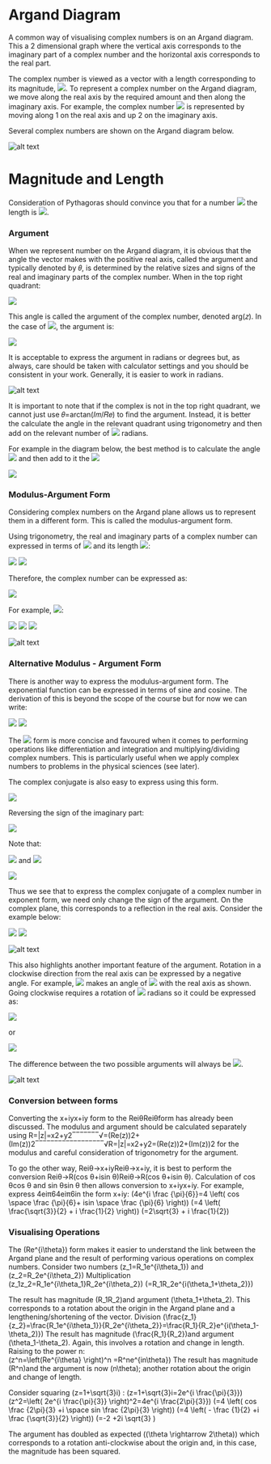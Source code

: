 # Argand Diagram

A common way of visualising complex numbers is on an Argand diagram. This a 2 dimensional graph where the vertical axis corresponds to the imaginary part of a complex number and the horizontal axis corresponds to the real part. 

The complex number is viewed as a vector with a length corresponding to its magnitude, <img src="https://render.githubusercontent.com/render/math?math=|z|">. To represent a complex number on the Argand diagram, we move along the real axis by the required amount and then along the imaginary axis. For example, the complex number <img src="https://render.githubusercontent.com/render/math?math=1 %2B\ 2i "> is represented by moving along 1 on the real axis and up 2 on the imaginary axis. 

Several complex numbers are shown on the Argand diagram below. 

![alt text](https://github.com/Oxbridge-Science-Academy/Figures/blob/master/Complex_Numbers/Argand1.png)

# Magnitude and Length
Consideration of Pythagoras should convince you that for a number <img src="https://render.githubusercontent.com/render/math?math=z= x %2B\ iy"> the length is <img src="https://render.githubusercontent.com/render/math?math=\sqrt{x^2 + y^2} = \sqrt{[Re(z)]^2 %2B\ [Im(z)]^2} ">.   

### Argument 

When we represent number on the Argand diagram, it is obvious that the angle the vector makes with the positive real axis, called the argument and typically denoted by 𝜃, is determined by the relative sizes and signs of the real and imaginary parts of the complex number. When in the top right quadrant:           
 
<img src="https://render.githubusercontent.com/render/math?math=\theta = \arctan(\frac{Im(z)}{Re(z)}) ">
 
This angle is called the argument of the complex number, denoted arg⁡(𝑧). In the case of <img src="https://render.githubusercontent.com/render/math?math=z=1 %2B\ 2i">, the argument is:

<img src="https://render.githubusercontent.com/render/math?math=arg(z) = \arctan(\frac{1}{2}) \approx 1.11 ">

It is acceptable to express the argument in radians or degrees but, as always, care should be taken with calculator settings and you should be consistent in your work. Generally, it is easier to work in radians.  


![alt text](https://github.com/Oxbridge-Science-Academy/Figures/blob/master/Complex_Numbers/Argand2.png)


It is important to note that if the complex is not in the top right quadrant, we cannot just use  𝜃=arctan⁡(𝐼𝑚/𝑅𝑒) to find the argument. Instead, it is better the calculate the angle in the relevant quadrant using trigonometry and then add on the relevant number of <img src="https://render.githubusercontent.com/render/math?math=\frac{\pi}{2}"> radians. 

For example in the diagram below, the best method is to calculate the angle <img src="https://render.githubusercontent.com/render/math?math=\alpha = \arctan(\frac{Re(z)}{Im(z)}) "> and then add to it the <img src="https://render.githubusercontent.com/render/math?math=\theta = \frac{3 \pi}{2} ">

<img src="https://render.githubusercontent.com/render/math?math=\theta = \frac{3 \pi}{2} + \alpha "> 

### Modulus-Argument Form

Considering complex numbers on the Argand plane allows us to represent them in a different form. This is called the modulus-argument form. 

Using trigonometry, the real and imaginary parts of a complex number can expressed in terms of <img src="https://render.githubusercontent.com/render/math?math=\theta">  and its length <img src="https://render.githubusercontent.com/render/math?math=R">:

<img src="https://render.githubusercontent.com/render/math?math=Re(z) = R \cos \theta"> 

<img src="https://render.githubusercontent.com/render/math?math=Im(z) = R \sin \theta"> 

Therefore, the complex number can be expressed as:

<img src="https://render.githubusercontent.com/render/math?math=z = R (\cos \theta %2B\ i \sin \theta)"> 

For example, <img src="https://render.githubusercontent.com/render/math?math=z = 1 %2B\ i">: 

<img src="https://render.githubusercontent.com/render/math?math=\theta = \arctan(\frac{1}{1}) = \frac{\pi}{4} ">  

<img src="https://render.githubusercontent.com/render/math?math=R = \sqrt{2}  ">

<img src="https://render.githubusercontent.com/render/math?math=z = \sqrt{2} ( \cos \frac{\pi}{4} %2B\ i\sin \frac{\pi}{4} ) ">

![alt text](https://github.com/Oxbridge-Science-Academy/Figures/blob/master/Complex_Numbers/Argand3.png)


### Alternative Modulus - Argument Form

There is another way to express the modulus-argument form. The exponential function can be expressed in terms of sine and cosine. The derivation of this is beyond the scope of the course but for now we can write:

<img src="https://render.githubusercontent.com/render/math?math=\cos \theta %2B\ i\sin \theta = e^{i \theta}  ">

<img src="https://render.githubusercontent.com/render/math?math=\Rightarrow R(\cos \theta %2B\ i\sin \theta) = Re^{i \theta}">

The <img src="https://render.githubusercontent.com/render/math?math=Re^{i \theta}"> form is more concise and favoured when it comes to performing operations like differentiation and integration and multiplying/dividing complex numbers. This is particularly useful when we apply complex numbers to problems in the physical sciences (see later). 

The complex conjugate is also easy to express using this form. 

<img src="https://render.githubusercontent.com/render/math?math=z = x %2B\ iy \Rightarrow z^* = x -iy ">

Reversing the sign of the imaginary part:

<img src="https://render.githubusercontent.com/render/math?math=z^* = R(\cos \theta - i\sin \theta) ">

Note that:

<img src="https://render.githubusercontent.com/render/math?math=\cos (-\theta) = \cos \theta "> and <img src="https://render.githubusercontent.com/render/math?math=\sin (-\theta) = \sin \theta ">


<img src="https://render.githubusercontent.com/render/math?math=z^* = R(\cos (-\theta) %2B\ i\sin (-\theta)) = Re^{-i\theta}">

Thus we see that to express the complex conjugate of a complex number in exponent form, we need only change the sign of the argument. On the complex plane, this corresponds to a reflection in the real axis. Consider the example below:

<img src="https://render.githubusercontent.com/render/math?math=z = 1 %2B\ i = \sqrt{2} e^{i\frac{\pi}{4}}">

<img src="https://render.githubusercontent.com/render/math?math=z^* = 1 - i = \sqrt{2} e^{-i\frac{\pi}{4}}">

![alt text](https://github.com/Oxbridge-Science-Academy/Figures/blob/master/Complex_Numbers/Argand4.png)

This also highlights another important feature of the argument. Rotation in a clockwise direction from the real axis can be expressed by a negative angle. For example, <img src="https://render.githubusercontent.com/render/math?math=z^* = 1 - i">
makes an angle of <img src="https://render.githubusercontent.com/render/math?math=\frac{\pi}{4}"> with the real axis as shown. Going clockwise requires a rotation of <img src="https://render.githubusercontent.com/render/math?math=\frac{7\pi}{4}">  radians so it could be expressed as:

<img src="https://render.githubusercontent.com/render/math?math=z^* = \sqrt{2} e^{i\frac{7\pi}{4}}"> 

or 

<img src="https://render.githubusercontent.com/render/math?math=z^* = \sqrt{2} e^{-i\frac{\pi}{4}}"> 

The difference between the two possible arguments will always be <img src="https://render.githubusercontent.com/render/math?math=2\pi">.


![alt text](https://github.com/Oxbridge-Science-Academy/Figures/blob/master/Complex_Numbers/Argand5.png)


### Conversion between forms
Converting the x+iyx+iy form to the ReiθReiθform has already been discussed. The modulus and argument should be calculated separately using R=|z|=x2+y2‾‾‾‾‾‾‾√=(Re(z))2+(Im(z))2‾‾‾‾‾‾‾‾‾‾‾‾‾‾‾‾‾‾√R=|z|=x2+y2=(Re⁡(z))2+(Im⁡(z))2 for the modulus and careful consideration of trigonometry for the argument. 
 
To go the other way, Reiθ→x+iyReiθ→x+iy, it is best to perform the conversion Reiθ→R(cos θ+isin θ)Reiθ→R(cos θ+isin θ). Calculation of cos θcos θ and sin θsin θ then allows conversion to x+iyx+iy. 
For example, express 4eiπ64eiπ6in the form x+iy:
\(4e^{i \frac {\pi}{6}}=4 \left( cos \space \frac {\pi}{6}+ isin \space \frac {\pi}{6} \right)\)
\(=4 \left( \frac{\sqrt{3}}{2} + i \frac{1}{2} \right)\)
\(=2\sqrt{3} + i \frac{1}{2}\)
 
### Visualising Operations

The \(Re^{i\theta}\) form makes it easier to understand the link between the Argand plane and the result of performing various operations on complex numbers. Consider two numbers \(z_1=R_1e^{i\theta_1}\) and \(z_2=R_2e^{i\theta_2}\)
Multiplication 
\(z_1z_2=R_1e^{i\theta_1}R_2e^{i\theta_2}\)
\(=R_1R_2e^{i(\theta_1+\theta_2)}\)
 
The result has magnitude \(R_1R_2\)and argument \(\theta_1+\theta_2\). This corresponds to a rotation about the origin in the Argand plane and a lengthening/shortening of the vector. 
Division 
\(\frac{z_1}{z_2}=\frac{R_1e^{i\theta_1}}{R_2e^{i\theta_2}}=\frac{R_1}{R_2}e^{i(\theta_1-\theta_2)}\)
The result has magnitude \(\frac{R_1}{R_2}\)and argument \(\theta_1-\theta_2\). Again, this involves a rotation and change in length. 
Raising to the power n:  
\(z^n=\left(Re^{i\theta} \right)^n =R^ne^{in\theta}\)
The result has magnitude \(R^n\)and the argument is now \(n\theta\); another rotation about the origin and change of length.
 
Consider squaring \(z=1+\sqrt{3}i\) :
\(z=1+\sqrt{3}i=2e^{i \frac{\pi}{3}}\)
\(z^2=\left( 2e^{i \frac{\pi}{3}} \right)^2=4e^{i \frac{2\pi}{3}}\)
\(=4 \left( cos \frac {2\pi}{3} +i \space sin \frac {2\pi}{3} \right)\)
\(=4 \left( - \frac {1}{2} +i \frac {\sqrt{3}}{2} \right)\)
\(=-2 +2i \sqrt{3} \)
 
The argument has doubled as expected (\(\theta \rightarrow 2\theta\)) which corresponds to a rotation anti-clockwise about the origin and, in this case, the magnitude has been squared. 

